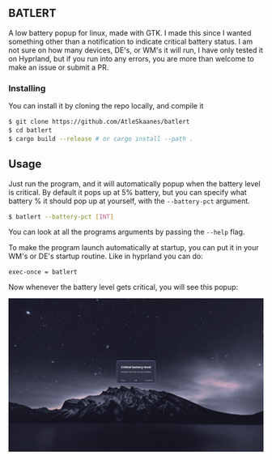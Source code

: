 ## BATLERT

A low battery popup for linux, made with GTK.
I made this since I wanted something other than a notification to indicate critical battery status.
I am not sure on how many devices, DE's, or WM's it will run, I have only tested it on Hyprland, but if you run into any errors, you are more than welcome to make an issue or submit a PR.

### Installing

You can install it by cloning the repo locally, and compile it

```sh
$ git clone https://github.com/AtleSkaanes/batlert
$ cd batlert
$ cargo build --release # or cargo install --path .
```

## Usage

Just run the program, and it will automatically popup when the battery level is critical.
By default it pops up at 5% battery, but you can specify what battery % it should pop up at yourself, with the `--battery-pct` argument.

```sh
$ batlert --battery-pct [INT]
```

You can look at all the programs arguments by passing the `--help` flag.

To make the program launch automatically at startup, you can put it in your WM's or DE's startup routine.
Like in hyprland you can do:

```hypr
exec-once = batlert
```

Now whenever the battery level gets critical, you will see this popup:

![Popup example](images/popup.png)
